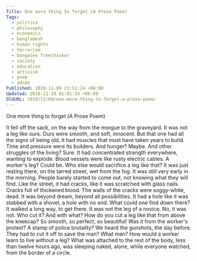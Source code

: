 ```yaml
---
Title: One more thing to forget (A Prose Poem)
Tags:
  - politics
  - philosophy
  - economics
  - bangladesh
  - human rights
  - terrorism
  - bangalee freethinker
  - society
  - education
  - activism
  - poem
  - adnan
Published: 2010-11-09 23:51:24 +06:00
Updated: 2010-11-10 01:01:34 +06:00
OldURL: 2010/11/09/one-more-thing-to-forget-a-prose-poem/
---
```


One more thing to forget
(A Prose Poem)

It fell off the sack, on the way from the morgue to the graveyard.  It was not a leg like ours.  Ours were smooth, and soft, innocent.  But that one had all the signs of being old, it had muscles that must have taken years to build.  Time and pressure were its builders.  And hunger?  Maybe.  And other struggles of the living? Sure.  It had concentrated strength everywhere, wanting to explode.  Blood vessels were like rusty electric cables.   A worker's leg?  Could be.  Who else would sacrifice a leg like that?  It was just resting there, on the tarred street, wet from the fog.  It was still very early in the morning.  People barely started to come out, not knowing what they will find.  Like the street, it had cracks, like it was scratched with glass nails.  Cracks full of thickened blood.  The walls of the cracks were soggy-white, dead.  It was beyond dream, beyond all possibilities.  It had a hole like it was stabbed with a shovel, a hole with no end.  What could one find down there?  It walked a long way, to get there.  It was not the leg of a novice.  No, it was not.  Who cut it?  And with what?  How do you cut a leg like that from above the kneecap?  So smooth, so perfect, so beautiful!  Was it from the worker's protest?  A stamp of police brutality?  We heard the gunshots, the day before.  They had to cut it off to save the man?  What man?  How would a worker learn to live without a leg?  What was attached to the rest of the body, less than twelve hours ago, was sleeping naked, alone, while everyone watched, from the border of a circle.  
